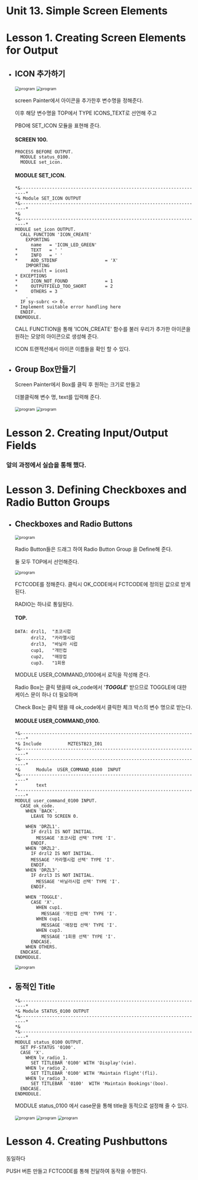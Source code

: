 # Unit 13. Simple Screen Elements



# Lesson 1. Creating Screen Elements for Output



* ## ICON 추가하기

  <img src="img/program51.png" alt="program" style="zoom:75%;" />

  <img src="img/program52.png" alt="program" style="zoom:75%;" />

  screen Painter에서 아이콘을 추가한후 변수명을 정해준다.

  이후 해당 변수명을 TOP에서 TYPE ICONS_TEXT로 선언해 주고

  PBO에 SET_ICON 모듈을 표현해 준다.

  #### SCREEN 100.

  ```ABAP
  PROCESS BEFORE OUTPUT.
    MODULE status_0100.
    MODULE set_icon.
  ```

  #### MODULE SET_ICON.

  ```ABAP
  *&---------------------------------------------------------------------*
  *& Module SET_ICON OUTPUT
  *&---------------------------------------------------------------------*
  *&
  *&---------------------------------------------------------------------*
  MODULE set_icon OUTPUT.
    CALL FUNCTION 'ICON_CREATE'
      EXPORTING
        name   = 'ICON_LED_GREEN'
  *     TEXT   = ' '
  *     INFO   = ' '
  *     ADD_STDINF                  = 'X'
      IMPORTING
        result = icon1
  * EXCEPTIONS
  *     ICON_NOT_FOUND              = 1
  *     OUTPUTFIELD_TOO_SHORT       = 2
  *     OTHERS = 3
      .
    IF sy-subrc <> 0.
  * Implement suitable error handling here
    ENDIF.
  ENDMODULE.
  ```

  CALL FUNCTION을 통해 'ICON_CREATE' 함수를 불러 우리가 추가한 아이콘을 원하는 모양의 아이콘으로 생성해 준다.

  ICON 트랜잭션에서 아이콘 이름들을 확인 할 수 있다.

  

  





* ## Group Box만들기

  Screen Painter에서 Box를 클릭 후 원하는 크기로 만들고

  더블클릭해 변수 명, text를 입력해 준다.

  <img src="img/program53.png" alt="program" style="zoom:75%;" />

  

  <img src="img/program54.png" alt="program" style="zoom:75%;" />







# Lesson 2. Creating Input/Output Fields



### 앞의 과정에서 실습을 통해 했다.











# Lesson 3. Defining Checkboxes and Radio Button Groups



* ## Checkboxes and Radio Buttons

  <img src="img/program55.png" alt="program" style="zoom:75%;" />

  

  Radio Button들은 드래그 하여 Radio Button Group 을 Define해 준다.

  둘 모두 TOP에서 선언해준다.

  

  <img src="img/program56.png" alt="program" style="zoom:75%;" />

  FCTCODE를 정해준다. 클릭시 OK_CODE에서 FCTCODE에 정의된 값으로 받게 된다.

  RADIO는 하나로 통일된다.

  #### TOP.

  ```ABAP
  DATA: drzl1,  "초코시럽
        drzl2,  "카라멜시럽
        drzl3,  "바닐라 시럽
        cup1,   "개인컵
        cup2,   "매장컵
        cup3.   "1회용
  ```

  MODULE USER_COMMAND_0100에서 로직을 작성해 준다.

  Radio Box는 클릭 됐을때 ok_code에서 '***TOGGLE***' 받으므로 TOGGLE에 대한 케이스 문이 하나 더 필요하며

  Check Box는 클릭 됐을 때 ok_code에서 클릭한 체크 박스의 변수 명으로 받는다. 

  #### MODULE USER_COMMAND_0100.

  ```ABAP
  *&---------------------------------------------------------------------*
  *& Include          MZTESTB23_I01
  *&---------------------------------------------------------------------*
  *&---------------------------------------------------------------------*
  *&      Module  USER_COMMAND_0100  INPUT
  *&---------------------------------------------------------------------*
  *       text
  *----------------------------------------------------------------------*
  MODULE user_command_0100 INPUT.
    CASE ok_code.
      WHEN 'BACK'.
        LEAVE TO SCREEN 0.
  
      WHEN 'DRZL1'.
        IF drzl1 IS NOT INITIAL.
          MESSAGE '초코시럽 선택' TYPE 'I'.
        ENDIF.
      WHEN 'DRZL2'.
        IF drzl2 IS NOT INITIAL.
        MESSAGE '카라멜시럽 선택' TYPE 'I'.
        ENDIF.
      WHEN 'DRZL3'.
        IF drzl3 IS NOT INITIAL.
          MESSAGE '바닐라시럽 선택' TYPE 'I'.
        ENDIF.
  
      WHEN 'TOGGLE'.
        CASE 'X'.
          WHEN cup1.
            MESSAGE '개인컵 선택' TYPE 'I'.
          WHEN cup1.
            MESSAGE '매장컵 선택' TYPE 'I'.
          WHEN cup3.
            MESSAGE '1회용 선택' TYPE 'I'.
        ENDCASE.
      WHEN OTHERS.
    ENDCASE.
  ENDMODULE.
  ```

  <img src="img/program57.png" alt="program" style="zoom:75%;" />

  



* ## 동적인 Title

  ```ABAP
  *&---------------------------------------------------------------------*
  *& Module STATUS_0100 OUTPUT
  *&---------------------------------------------------------------------*
  *&
  *&---------------------------------------------------------------------*
  MODULE status_0100 OUTPUT.
    SET PF-STATUS '0100'.
    CASE 'X'.
      WHEN lv_radio_1.
        SET TITLEBAR '0100' WITH 'Display'(vie).
      WHEN lv_radio_2.
        SET TITLEBAR '0100' WITH 'Maintain flight'(fli).
      WHEN lv_radio_3.
        SET TITLEBAR  '0100'  WITH 'Maintain Bookings'(boo).
    ENDCASE.
  ENDMODULE.
  ```

  MODULE status_0100 에서 case문을 통해 title을 동적으로 설정해 줄 수 있다.

  <img src="img/program58.png" alt="program" style="zoom:75%;" />

  <img src="img/program59.png" alt="program" style="zoom:75%;" />

  <img src="img/program60.png" alt="program" style="zoom:75%;" />







# Lesson 4. Creating Pushbuttons



동일하다

PUSH 버튼 만들고 FCTCODE를 통해 전달하여 동작을 수행한다.